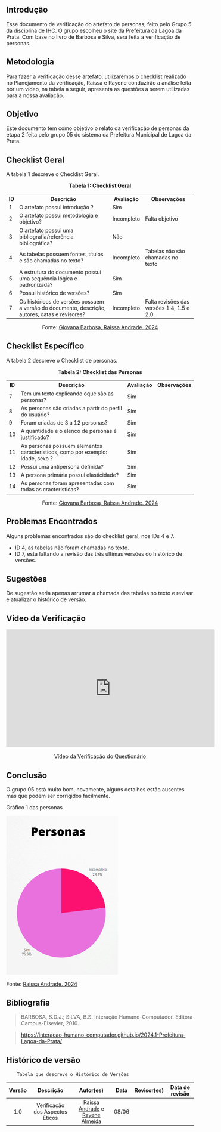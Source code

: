 ## Introdução 
Esse documento de verificação do artefato de personas, feito pelo Grupo 5 da disciplina de IHC. O grupo escolheu o site da Prefeitura da Lagoa da Prata. Com base no livro de Barbosa e Silva, será feita a verificação de personas.
## Metodologia 
Para fazer a verificação desse artefato, utilizaremos o checklist realizado no Planejamento da verificação, Raissa e Rayene conduzirão a análise feita por um vídeo, na tabela a seguir, apresenta as questões a serem utilizadas para a nossa avaliação.
## Objetivo 
Este documento tem como objetivo o relato da verificação de personas da etapa 2 feita pelo grupo 05 do sistema da Prefeitura Municipal de Lagoa da Prata.

## Checklist Geral 

A tabela 1 descreve o Checklist Geral.
<center>
    <p><strong>Tabela 1: Checklist Geral</strong></p>
    <table>
        <tr>
            <th>ID</th>
            <th>Descrição</th>
            <th>Avaliação</th>
            <th>Observações</th>
        </tr>
        <tr>
            <td>1</td>
            <td>O artefato possui introdução ?</td>
            <td>Sim</td>
            <td></td>
        </tr>
        <tr>
            <td>2</td>
            <td>O artefato possui metodologia e objetivo?</td>
            <td>Incompleto</td>
            <td>Falta objetivo</td>
        </tr>
        <tr>
            <td>3</td>
            <td>O artefato possui uma bibliografia/referência bibliográfica?</td>
            <td>Não</td>
            <td></td>
        </tr>
        <tr>
            <td>4</td>
            <td>As tabelas possuem fontes, títulos e são chamadas no texto?</td>
            <td>Incompleto</td>
            <td>Tabelas não são chamadas no texto</td>
        </tr>
        <tr>
            <td>5</td>
            <td>A estrutura do documento possui uma sequência lógica e padronizada?</td>
            <td>Sim</td>
            <td></td>
        </tr>
        <tr>
            <td>6</td>
            <td>Possui histórico de versões?</td>
            <td>Sim</td>
            <td></td>
        </tr>
        <tr>
            <td>7</td>
            <td>Os históricos de versões possuem a versão do documento, descrição, autores, datas e revisores?</td>
            <td>Incompleto</td>
            <td>Falta revisões das versões 1.4, 1.5 e 2.0.</td>
        </tr>
    </table>
<p>Fonte: <a href="https://github.com/gio221">Giovana Barbosa, <a href="https://github.com/RaissaAndradeS">Raissa Andrade. 2024</a></p> 
</center>

## Checklist Específico

A tabela 2 descreve o Checklist de personas.

<center>
    <p><strong>Tabela 2: Checklist das Personas</strong></p>
    <table>
        <tr>
            <th>ID</th>
            <th>Descrição</th>
            <th>Avaliação</th>
            <th>Observações</th>
        </tr>
        <tr>
            <td>7</td>
            <td>Tem um texto explicando oque são as personas?</td>
            <td>Sim</td>
            <td></td>
        </tr>
        <tr>
            <td>8</td>
            <td>As personas são criadas a partir do perfil do usuário?</td>
            <td>Sim</td>
            <td></td>
        </tr>
        <tr>
            <td>9</td>
            <td>Foram criadas de 3 a 12 personas?</td>
            <td>Sim</td>
            <td></td>
        </tr>
        <tr>
            <td>10</td>
            <td>A quantidade e o elenco de personas é justificado?</td>
            <td>Sim</td>
            <td></td>
        </tr>
        <tr>
            <td>11</td>
            <td>As personas possuem elementos caracteristicos, como por exemplo: idade, sexo ?</td>
            <td>Sim</td>
            <td></td>
        </tr>
        <tr>
            <td>12</td>
            <td>Possui uma antipersona definida?</td>
            <td>Sim</td>
            <td></td>
        </tr>
        <tr>
            <td>13</td>
            <td>A persona primária possui elasticidade?</td>
            <td>Sim</td>
            <td></td>
        </tr>
    <tr>
            <td>14</td>
            <td>As personas foram apresentadas com todas as cracteristicas?</td>
            <td>Sim</td>
            <td></td>
        </tr>
    </table>
<p>Fonte: <a href="https://github.com/gio221">Giovana Barbosa, <a href="https://github.com/RaissaAndradeS">Raissa Andrade. 2024</a></p> 
</center>


## Problemas Encontrados

Alguns problemas encontrados são do checklist geral, nos IDs 4 e 7.
- ID 4, as tabelas não foram chamadas no texto.
- ID 7, está faltando a revisão das três últimas versões do histórico de versões.

## Sugestões 

De sugestão seria apenas arrumar a chamada das tabelas no texto e revisar e atualizar o histórico de versão.

## Vídeo da Verificação 

<p style="text-align: center">
    <iframe width="560" height="315" src="https://www.youtube.com/watch?v=k2PvPgstIAo" title="YouTube video player" frameborder="0" allow="accelerometer; autoplay; clipboard-write; encrypted-media; gyroscope; picture-in-picture" allowfullscreen></iframe>
</p>
<p style="text-align: center">
    <a href="https://www.youtube.com/watch?v=k2PvPgstIAo" target="blank">Vídeo da Verificação do Questionário </a>
</p>

## Conclusão 

O grupo 05 está muito bom, novamente, alguns detalhes estão ausentes mas que podem ser corrigidos facilmente.


Gráfico 1 das personas

<img src="../../../assets/verificacao/etapa2/grafico de personas.png" alt="Analise de Tarefas" width="300">

<p>Fonte: <a href="https://github.com/RaissaAndradeS">Raissa Andrade. 2024</a></p>


## Bibliografia 
> BARBOSA, S.D.J.; SILVA, B.S. Interação Humano-Computador. Editora Campus-Elsevier, 2010.

>  https://interacao-humano-computador.github.io/2024.1-Prefeitura-Lagoa-da-Prata/
## Histórico de versão  
        Tabela que descreve o Histórico de Versões
|     Versão       |     Descrição      |      Autor(es)      | Data           |  Revisor(es)          |Data de revisão|
| :----------------------------------------------------------: | :-------------------------------: | :-------------------------------------------------: | :-------------------------------: |  :-------------------------------: | :-------------------------------: |
|1.0|Verificação dos Aspectos Éticos|[Raissa Andrade](https://github.com/RaissaAndradeS) e [Rayene Almeida](https://github.com/rayenealmeida)    | 08/06|  | |

